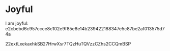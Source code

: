 # Joyful

I am joyful: e2cbebd6c957ccce8c102e9f85e8e14b239422188347e5c87be2af013575d74a


22extLxekaxhkSB27HrwXsr7TQzHuTQVzzCZhs2CCQmBSP